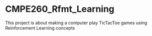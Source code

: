 # CMPE260_Rfmt_Learning
This project is about making a computer play TicTacToe games using Reinforcement Learning concepts
